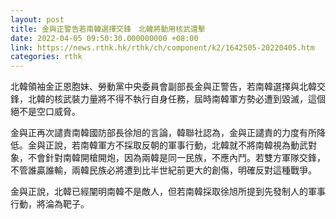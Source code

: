```yaml
---
layout: post
title: 金與正警告若南韓選擇交鋒　北韓將動用核武還擊
date: 2022-04-05 09:50:30.000000000 +08:00
link: https://news.rthk.hk/rthk/ch/component/k2/1642505-20220405.htm
categories: rthk
---
```


北韓領袖金正恩胞妹、勞動黨中央委員會副部長金與正警告，若南韓選擇與北韓交鋒，北韓的核武裝力量將不得不執行自身任務，屆時南韓軍方勢必遭到毀滅，這個絕不是空口威脅。

金與正再次譴責南韓國防部長徐旭的言論，韓聯社認為，金與正譴責的力度有所降低。金與正說，若南韓軍方不採取反朝的軍事行動，北韓就不將南韓視為動武對象，不會針對南韓開槍開炮，因為兩韓是同一民族，不應內鬥。若雙方軍隊交鋒，不管誰贏誰輸，兩韓民族必將遭到比半世紀前更大的創傷，明確反對這種戰爭。

金與正說，北韓已經闡明南韓不是敵人，但若南韓採取徐旭所提到先發制人的軍事行動，將淪為靶子。
